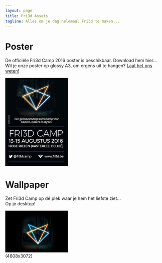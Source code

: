 ```yaml
---
layout: page
title: Fri3d Assets
tagline: Alles om je dag helemaal Fri3d te maken...
---
```


# Poster

De officiële Fri3d Camp 2016 poster is beschikbaar. Download hem hier...  
Wil je onze poster op glossy A3, om ergens uit te hangen? [Laat het ons weten!](mailto:info@fri3d.be)  

[![Fri3d Camp 2016 Poster](Fri3dCamp2016Poster.jpg)](Fri3dCamp2016Poster.pdf)


# Wallpaper

Zet Fri3d Camp op dé plek waar je hem het liefste ziet...  
Op je desktop!  

[![Fri3d Camp 2016 Wallpaper](Fri3dCamp2016Wallpaper-200x133.jpg)](Fri3dCamp2016Wallpaper-4608x3072.jpg)  
(4608x3072)
